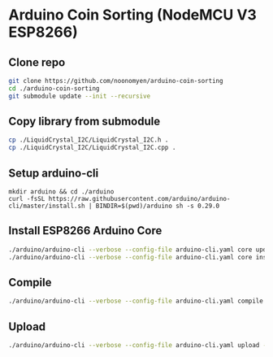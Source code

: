 # Arduino Coin Sorting (NodeMCU V3 ESP8266)

## Clone repo
```sh
git clone https://github.com/noonomyen/arduino-coin-sorting
cd ./arduino-coin-sorting
git submodule update --init --recursive
```

## Copy library from submodule
```sh
cp ./LiquidCrystal_I2C/LiquidCrystal_I2C.h .
cp ./LiquidCrystal_I2C/LiquidCrystal_I2C.cpp .
```

## Setup arduino-cli
```
mkdir arduino && cd ./arduino
curl -fsSL https://raw.githubusercontent.com/arduino/arduino-cli/master/install.sh | BINDIR=$(pwd)/arduino sh -s 0.29.0
```

## Install ESP8266 Arduino Core
```sh
./arduino/arduino-cli --verbose --config-file arduino-cli.yaml core update-index
./arduino/arduino-cli --verbose --config-file arduino-cli.yaml core install esp8266:esp8266@3.0.2
```

## Compile
```sh
./arduino/arduino-cli --verbose --config-file arduino-cli.yaml compile --fqbn esp8266:esp8266:nodemcuv2
```

## Upload
```sh
./arduino/arduino-cli --verbose --config-file arduino-cli.yaml upload --fqbn esp8266:esp8266:nodemcuv2 --port <PORT>
```
